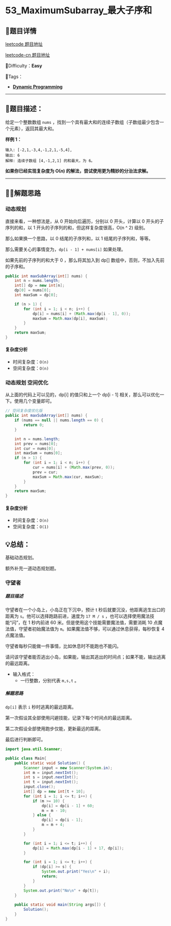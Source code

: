 

# 53_MaximumSubarray_最大子序和

## 📌题目详情

[leetcode 题目地址](https://leetcode.com/problems/maximum-subarray/)

[leetcode-cn 题目地址](https://leetcode-cn.com/problems/maximum-subarray/)

📗Difficulty：**Easy**	

🎯Tags：

+ **[Dynamic Programming](https://leetcode.com/tag/dynamic-programming/)**

---

## 📃题目描述：

给定一个整数数组 `nums` ，找到一个具有最大和的连续子数组（子数组最少包含一个元素），返回其最大和。 

**样例 1：**

```
输入: [-2,1,-3,4,-1,2,1,-5,4],
输出: 6
解释: 连续子数组 [4,-1,2,1] 的和最大，为 6。
```

**如果你已经实现复杂度为 O(*n*) 的解法，尝试使用更为精妙的分治法求解。** 

****

## 🏹🎯解题思路

### 动态规划

直接来看，一种想法是，从 0 开始向后遍历，分别以 0 开头，计算以 0 开头的子序列的和，以 1 开头的子序列的和，但这样复杂度很高，O(n ^ 2) 级别。

那么如果换一个思路，以 0 结尾的子序列和，以 1 结尾的子序列和，等等。

那么需要关心的事情变为，`dp[i - 1] + nums[i]` 如果处理。



如果先前的子序列的和大于 0 ，那么将其加入到 dp[] 数组中，否则，不加入先前的子序和。

```java
public int maxSubArray(int[] nums) {
    int n = nums.length;
    int[] dp = new int[n];
    dp[0] = nums[0];
    int maxSum = dp[0];

    if (n > 1) {
        for (int i = 1; i < n; i++) {
            dp[i] = nums[i] + (Math.max(dp[i - 1], 0));
            maxSum = Math.max(dp[i], maxSum);
        }
    }
    return maxSum;
}
```

#### 复杂度分析

+ 时间复杂度：`O(n)`
+ 空间复杂度：`O(n)`

### 动态规划 空间优化

从上面的代码上可以见的，dp[i] 的值只和上一个 dp[i - 1] 相关，那么可以优化一下。使用几个变量即可。

```java
// 空间复杂度优化版
public int maxSubArray(int[] nums) {
    if (nums == null || nums.length == 0) {
        return 0;
    }

    int n = nums.length;
    int prev = nums[0];
    int cur = nums[0];
    int maxSum = nums[0];
    if (n > 1) {
        for (int i = 1; i < n; i++) {
            cur = nums[i] + (Math.max(prev, 0));
            prev = cur;
            maxSum = Math.max(cur, maxSum);
        }
    }
    return maxSum;
}
```

#### 复杂度分析

+ 时间复杂度：`O(n)`
+ 空间复杂度：`O(1)`

## 💡总结：

基础动态规划。

额外补充一道动态规划题。

### 守望者

##### 题目描述

守望者在一个小岛上，小岛正在下沉中，预计 t 秒后就要沉没，他距离逃生出口的距离为 `s`。他可以选择跑路前进，速度为 `17 M / s` ，也可以选择使用魔法技能“闪”，在 1 秒内前进 60 米。但是使用这个技能需要魔法值，需要消耗 10 点魔法值，守望者初始魔法值为 `m`。如果魔法值不够，可以通过休息获得，每秒恢复 4 点魔法值。

守望者每秒只能做一件事情，比如休息时不能跑也不能闪。

请问该守望者能否逃出小岛，如果能，输出其逃出的时间点；如果不能，输出逃离的最远距离。

+ 输入格式：
    + 一行整数，分别代表 `m,s,t` 。

##### 解题思路

`dp[i]` 表示 `i` 秒时逃离的最远距离。

第一次假设其全部使用闪避技能，记录下每个时间点的最远距离。

第二次假设全部使用跑步仅能，更新最远的距离。

最后进行判断即可。

```java
import java.util.Scanner;

public class Main{
    public static void Solution() {
    	Scanner input = new Scanner(System.in);
        int m = input.nextInt();
        int s = input.nextInt();
        int t = input.nextInt();
        input.close();
        int[] dp = new int[t + 10];
        for (int i = 1; i <= t; i++) {
            if (m >= 10) {
                dp[i] = dp[i - 1] + 60;
                m = m - 10;
            } else {
                dp[i] = dp[i - 1];
                m = m + 4;
            }
        }

        for (int i = 1; i <= t; i++) {
            dp[i] = Math.max(dp[i - 1] + 17, dp[i]);
        }

        for (int i = 1; i <= t; i++) {
            if (dp[i] >= s) {
                System.out.print("Yes\n" + i);
                return;
            }
        }
        System.out.print("No\n" + dp[t]);
    }
    
    public static void main(String args[]) {
        Solution();
    }
}
```



